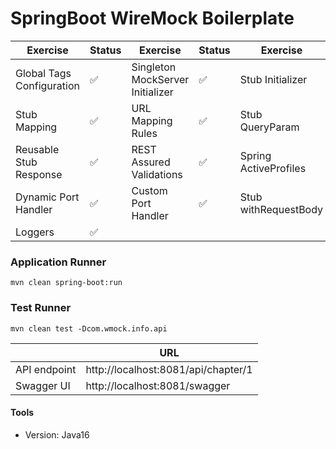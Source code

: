 # SpringBoot WireMock Boilerplate

| Exercise       | Status             | Exercise       | Status             | Exercise       | Status             |
| -------------- | ---------          | -------------- | ---------          | -------------- | ---------          |
| Global Tags Configuration        | :white_check_mark: | Singleton MockServer Initializer         | :white_check_mark: | Stub Initializer        | :white_check_mark: |
| Stub Mapping      | :white_check_mark: | URL Mapping Rules      | :white_check_mark: | Stub QueryParam      | :white_check_mark: |
| Reusable Stub Response      | :white_check_mark: | REST Assured Validations      | :white_check_mark: | Spring ActiveProfiles      | :white_check_mark: |
| Dynamic Port Handler      | :white_check_mark: | Custom Port Handler      | :white_check_mark: | Stub withRequestBody | :white_check_mark: |
| Loggers      | :white_check_mark: |

### Application Runner
```shell
mvn clean spring-boot:run
```

### Test Runner
```shell
mvn clean test -Dcom.wmock.info.api
```


|        | URL             |
| -------------- | ---------          |
| API endpoint        | http://localhost:8081/api/chapter/1 |
| Swagger UI        | http://localhost:8081/swagger |


#### Tools
- Version: Java16